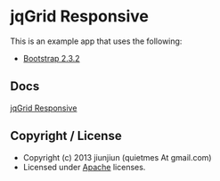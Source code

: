 # jqGrid Responsive
This is an example app that uses the following:

- [Bootstrap 2.3.2](http://getbootstrap.com/2.3.2/)

## Docs
[jqGrid Responsive](http://jiunjiun.logdown.com/posts/2014/01/10/jqgrid-responsive)

## Copyright / License
* Copyright (c) 2013 jiunjiun (quietmes At gmail.com)
* Licensed under [Apache](http://www.apache.org/licenses/) licenses.